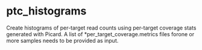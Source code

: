 # ptc_histograms
Create histograms of per-target read counts using per-target coverage stats generated with Picard. A list of *per_target_coverage.metrics files forone or more samples needs to be provided as input.
